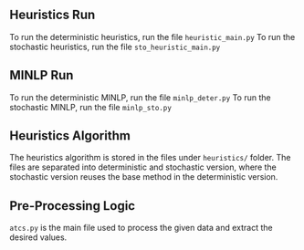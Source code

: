## Heuristics Run
To run the deterministic heuristics, run the file `heuristic_main.py` 
To run the stochastic heuristics, run the file `sto_heuristic_main.py` 

## MINLP Run
To run the deterministic MINLP, run the file `minlp_deter.py` 
To run the stochastic MINLP, run the file `minlp_sto.py` 

## Heuristics Algorithm
The heuristics algorithm is stored in the files under `heuristics/` folder.
The files are separated into deterministic and stochastic version, 
where the stochastic version reuses the base method in the deterministic version.

## Pre-Processing Logic
`atcs.py` is the main file used to process the given data and extract the desired values.